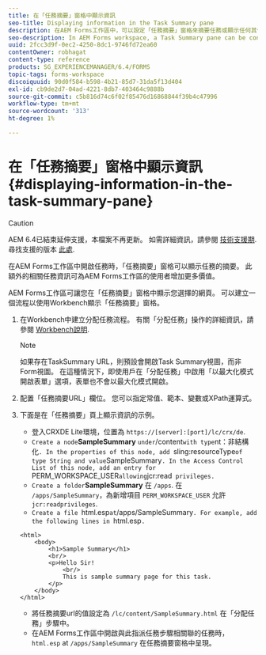 ```yaml
---
title: 在「任務摘要」窗格中顯示資訊
seo-title: Displaying information in the Task Summary pane
description: 在AEM Forms工作區中，可以設定「任務摘要」窗格來摘要任務或顯示任何其他網頁。
seo-description: In AEM Forms workspace, a Task Summary pane can be configured to summarize the task or display any other web page.
uuid: 2fcc3d9f-0ec2-4250-8dc1-9746fd72ea60
contentOwner: robhagat
content-type: reference
products: SG_EXPERIENCEMANAGER/6.4/FORMS
topic-tags: forms-workspace
discoiquuid: 90d0f584-b598-4b21-85d7-31da5f13d404
exl-id: cb9de2d7-04ad-4221-8db7-403464c9888b
source-git-commit: c5b816d74c6f02f85476d16868844f39b4c47996
workflow-type: tm+mt
source-wordcount: '313'
ht-degree: 1%

---
```


# 在「任務摘要」窗格中顯示資訊 {#displaying-information-in-the-task-summary-pane}

>[!CAUTION]
>
>AEM 6.4已結束延伸支援，本檔案不再更新。 如需詳細資訊，請參閱 [技術支援期](https://helpx.adobe.com//tw/support/programs/eol-matrix.html). 尋找支援的版本 [此處](https://experienceleague.adobe.com/docs/).

在AEM Forms工作區中開啟任務時，「任務摘要」窗格可以顯示任務的摘要。 此額外的相關任務資訊可為AEM Forms工作區的使用者增加更多價值。

AEM Forms工作區可讓您在「任務摘要」窗格中顯示您選擇的網頁。 可以建立一個流程以使用Workbench顯示「任務摘要」窗格。

1. 在Workbench中建立分配任務流程。 有關「分配任務」操作的詳細資訊，請參閱 [Workbench說明](https://help.adobe.com/en_US/AEMForms/6.1/WorkbenchHelp/).

   >[!NOTE]
   >
   >如果存在TaskSummary URL，則預設會開啟Task Summary視圖，而非Form視圖。 在這種情況下，即使用戶在「分配任務」中啟用「以最大化模式開啟表單」選項，表單也不會以最大化模式開啟。

1. 配置「任務摘要URL」欄位。 您可以指定常值、範本、變數或XPath運算式。
1. 下面是在「任務摘要」頁上顯示資訊的示例。

   * 登入CRXDE Lite環境，位置為 `https://[server]:[port]/lc/crx/de`.
   * `Create a node`**SampleSummary** ` under `/content` with type `nt：非結構化`. In the properties of this node, add `sling:resourceType` of type String and value `SampleSummary`. In the Access Control List of this node, add an entry for `PERM_WORKSPACE_USER` allowing `jcr:read` privileges.`
   * `Create a folder`**SampleSummary** 在 `/apps`. 在 `/apps/SampleSummary`，為新增項目 `PERM_WORKSPACE_USER` 允許 `jcr:readprivileges`.
   * `Create a file `html.esp` at `/apps/SampleSummary`. For example, add the following lines in `html.esp`.`

   ```
   <html>
       <body>
           <h1>Sample Summary</h1>
           <br/>
           <p>Hello Sir!
               <br/>
               This is sample summary page for this task.
           </p>
       </body>
   </html>
   ```

   * 將任務摘要url的值設定為 `/lc/content/SampleSummary.html` 在「分配任務」步驟中。
   * 在AEM Forms工作區中開啟與此指派任務步驟相關聯的任務時， `html.esp` at `/apps/SampleSummary` 在任務摘要窗格中呈現。
